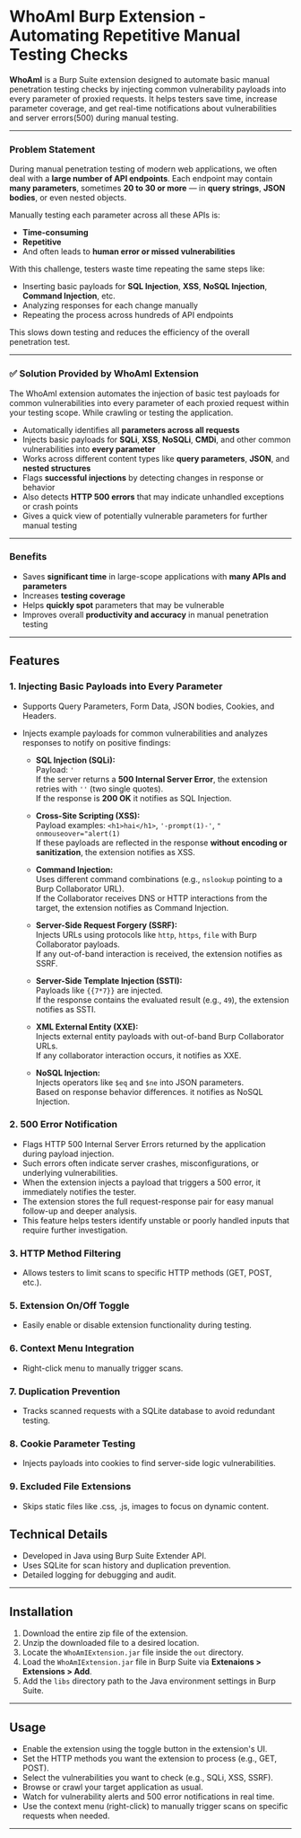 # WhoAmI Burp Extension - Automating Repetitive Manual Testing Checks

**WhoAmI** is a Burp Suite extension designed to automate basic manual penetration testing checks by injecting common vulnerability payloads into every parameter of proxied requests. It helps testers save time, increase parameter coverage, and get real-time notifications about vulnerabilities and server errors(500) during manual testing.

---

###  **Problem Statement**

During manual penetration testing of modern web applications, we often deal with a **large number of API endpoints**. Each endpoint may contain **many parameters**, sometimes **20 to 30 or more** — in **query strings**, **JSON bodies**, or even nested objects.

Manually testing each parameter across all these APIs is:

* **Time-consuming**
* **Repetitive**
* And often leads to **human error or missed vulnerabilities**

With this challenge, testers waste time repeating the same steps like:

* Inserting basic payloads for **SQL Injection**, **XSS**, **NoSQL Injection**, **Command Injection**, etc.
* Analyzing responses for each change manually
* Repeating the process across hundreds of API endpoints

This slows down testing and reduces the efficiency of the overall penetration test.

---

### ✅ **Solution Provided by WhoAmI Extension**

The WhoAmI extension automates the injection of basic test payloads for common vulnerabilities into every parameter of each proxied request within your testing scope. While crawling or testing the application.

* Automatically identifies all **parameters across all requests**
* Injects basic payloads for **SQLi**, **XSS**, **NoSQLi**, **CMDi**, and other common vulnerabilities into **every parameter**
* Works across different content types like **query parameters**, **JSON**, and **nested structures**
* Flags **successful injections** by detecting changes in response or behavior
* Also detects **HTTP 500 errors** that may indicate unhandled exceptions or crash points
* Gives a quick view of potentially vulnerable parameters for further manual testing

---

### Benefits

* Saves **significant time** in large-scope applications with **many APIs and parameters**
* Increases **testing coverage**
* Helps **quickly spot** parameters that may be vulnerable
* Improves overall **productivity and accuracy** in manual penetration testing
---

## Features

### 1. Injecting Basic Payloads into Every Parameter
- Supports Query Parameters, Form Data, JSON bodies, Cookies, and Headers.
- Injects example payloads for common vulnerabilities and analyzes responses to notify on positive findings:

  - **SQL Injection (SQLi):**  
    Payload: `'`  
    If the server returns a **500 Internal Server Error**, the extension retries with `''` (two single quotes).  
    If the response is **200 OK** it notifies as SQL Injection.

  - **Cross-Site Scripting (XSS):**  
    Payload examples: `<h1>hai</h1>`, `'-prompt(1)-'`, `" onmouseover="alert(1)`  
    If these payloads are reflected in the response **without encoding or sanitization**, the extension notifies as XSS.

  - **Command Injection:**  
    Uses different command combinations (e.g., `nslookup` pointing to a Burp Collaborator URL).  
    If the Collaborator receives DNS or HTTP interactions from the target, the extension notifies as Command Injection.

  - **Server-Side Request Forgery (SSRF):**  
    Injects URLs using protocols like `http`, `https`, `file` with Burp Collaborator payloads.  
    If any out-of-band interaction is received, the extension notifies as SSRF.

  - **Server-Side Template Injection (SSTI):**  
    Payloads like `{{7*7}}` are injected.  
    If the response contains the evaluated result (e.g., `49`), the extension notifies as SSTI.

  - **XML External Entity (XXE):**  
    Injects external entity payloads with out-of-band Burp Collaborator URLs.  
    If any collaborator interaction occurs, it notifies as XXE.

  - **NoSQL Injection:**  
    Injects operators like `$eq` and `$ne` into JSON parameters.  
    Based on response behavior differences. it notifies as NoSQL Injection.

### 2. 500 Error Notification
- Flags HTTP 500 Internal Server Errors returned by the application during payload injection.  
- Such errors often indicate server crashes, misconfigurations, or underlying vulnerabilities.  
- When the extension injects a payload that triggers a 500 error, it immediately notifies the tester.  
- The extension stores the full request-response pair for easy manual follow-up and deeper analysis.  
- This feature helps testers identify unstable or poorly handled inputs that require further investigation.

### 3. HTTP Method Filtering
- Allows testers to limit scans to specific HTTP methods (GET, POST, etc.).

### 5. Extension On/Off Toggle
- Easily enable or disable extension functionality during testing.

### 6. Context Menu Integration
- Right-click menu to manually trigger scans.

### 7. Duplication Prevention
- Tracks scanned requests with a SQLite database to avoid redundant testing.

### 8. Cookie Parameter Testing
- Injects payloads into cookies to find server-side logic vulnerabilities.

### 9. Excluded File Extensions
- Skips static files like .css, .js, images to focus on dynamic content.

## Technical Details

- Developed in Java using Burp Suite Extender API.
- Uses SQLite for scan history and duplication prevention.
- Detailed logging for debugging and audit.

---

## Installation

1. Download the entire zip file of the extension.  
2. Unzip the downloaded file to a desired location.  
3. Locate the `WhoAmIExtension.jar` file inside the `out` directory.  
4. Load the `WhoAmIExtension.jar` file in Burp Suite via **Extenaions > Extensions > Add**.  
5. Add the `libs` directory path to the Java environment settings in Burp Suite.  


---

## Usage

- Enable the extension using the toggle button in the extension's UI.  
- Set the HTTP methods you want the extension to process (e.g., GET, POST).  
- Select the vulnerabilities you want to check (e.g., SQLi, XSS, SSRF).  
- Browse or crawl your target application as usual.  
- Watch for vulnerability alerts and 500 error notifications in real time.  
- Use the context menu (right-click) to manually trigger scans on specific requests when needed.

---


